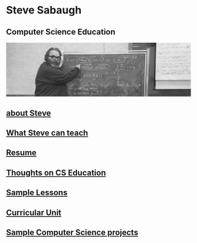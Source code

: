 # Steve Sabaugh
## Computer Science Education
![](/assets/banner.jpeg)

## [about Steve](https://github.com/SAYbaw/Portfolio/blob/main/about.md)
## [What Steve can teach](https://github.com/SAYbaw/Portfolio/blob/main/classes.md)
## [Resume](https://github.com/SAYbaw/Portfolio/blob/main/assets/Sabaugh%20resume%202022%2003%2021.pdf)
## [Thoughts on CS Education](https://github.com/SAYbaw/Portfolio/blob/main/thoughts.md)
## [Sample Lessons](https://github.com/SAYbaw/Portfolio/blob/main/lessons.md)
## [Curricular Unit](https://github.com/hunter-teacher-cert/unit_plan-stevesolo)
## [Sample Computer Science projects](https://github.com/SAYbaw/Portfolio/blob/main/CSprojects.md)


